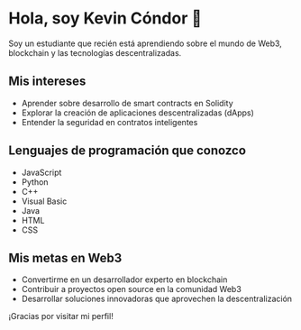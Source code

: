 # Hola, soy Kevin Cóndor 👋

Soy un estudiante que recién está aprendiendo sobre el mundo de Web3, blockchain y las tecnologías descentralizadas.

## Mis intereses
- Aprender sobre desarrollo de smart contracts en Solidity
- Explorar la creación de aplicaciones descentralizadas (dApps)
- Entender la seguridad en contratos inteligentes

## Lenguajes de programación que conozco
- JavaScript
- Python
- C++
- Visual Basic
- Java
- HTML
- CSS

## Mis metas en Web3
- Convertirme en un desarrollador experto en blockchain
- Contribuir a proyectos open source en la comunidad Web3
- Desarrollar soluciones innovadoras que aprovechen la descentralización

¡Gracias por visitar mi perfil!
